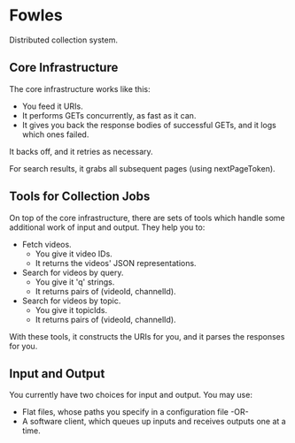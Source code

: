 # Fowles

Distributed collection system.


## Core Infrastructure

The core infrastructure works like this:

* You feed it URIs.
* It performs GETs concurrently, as fast as it can.
* It gives you back the response bodies of successful GETs, and it logs which ones failed.

It backs off, and it retries as necessary.

For search results, it grabs all subsequent pages (using
nextPageToken).


## Tools for Collection Jobs

On top of the core infrastructure, there are sets of tools which
handle some additional work of input and output.  They help you to:

* Fetch videos.
  * You give it video IDs.
  * It returns the videos' JSON representations.
* Search for videos by query.
  * You give it 'q' strings.
  * It returns pairs of (videoId, channelId).
* Search for videos by topic.
  * You give it topicIds.
  * It returns pairs of (videoId, channelId).

With these tools, it constructs the URIs for you, and it parses the
responses for you.


## Input and Output

You currently have two choices for input and output.  You may use:

* Flat files, whose paths you specify in a configuration file -OR-
* A software client, which queues up inputs and receives outputs one at a time.






